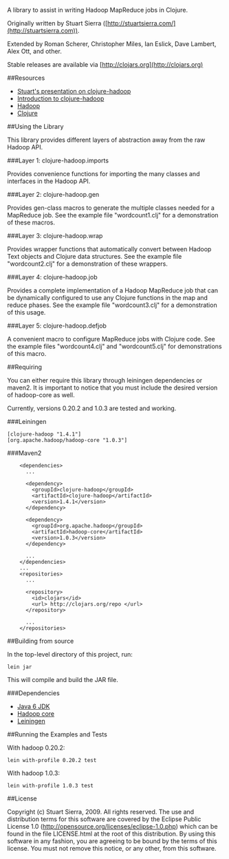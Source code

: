 A library to assist in writing Hadoop MapReduce jobs in Clojure.

Originally written by Stuart Sierra ([http://stuartsierra.com/](http://stuartsierra.com)).

Extended by Roman Scherer, Christopher Miles, Ian Eslick, Dave Lambert, Alex Ott, and other.

Stable releases are available via [http://clojars.org](http://clojars.org)

##Resources

* [Stuart's presentation on clojure-hadoop](http://vimeo.com/7669741)
* [Introduction to clojure-hadoop](http://alexott.net/en/clojure/ClojureHadoop.html)
* [Hadoop](http://hadoop.apache.org/)
* [Clojure](http://clojure.org/)

##Using the Library

This library provides different layers of abstraction away from the raw Hadoop API.

###Layer 1: clojure-hadoop.imports

Provides convenience functions for importing the many classes and interfaces in the Hadoop API.


###Layer 2: clojure-hadoop.gen

Provides gen-class macros to generate the multiple classes needed  for a MapReduce job.  See the example file "wordcount1.clj" for a demonstration of these macros.


###Layer 3: clojure-hadoop.wrap

Provides wrapper functions that automatically convert between Hadoop Text objects and Clojure data structures. See the example file "wordcount2.clj" for a demonstration of these wrappers.


###Layer 4: clojure-hadoop.job

Provides a complete implementation of a Hadoop MapReduce job that can be dynamically configured to use any Clojure functions in the map and reduce phases.  See the example file "wordcount3.clj" for a demonstration of this usage.


###Layer 5: clojure-hadoop.defjob

A convenient macro to configure MapReduce jobs with Clojure code. See the example files "wordcount4.clj" and "wordcount5.clj" for demonstrations of this macro.

##Requiring

You can either require this library through leiningen dependencies or maven2. It is important to notice that you must include the desired version of hadoop-core as well. 

Currently, versions 0.20.2 and 1.0.3 are tested and working.

###Leiningen

```
[clojure-hadoop "1.4.1"]
[org.apache.hadoop/hadoop-core "1.0.3"]
```

###Maven2

```
    <dependencies>
      ...

      <dependency>
        <groupId>clojure-hadoop</groupId>
        <artifactId>clojure-hadoop</artifactId>
        <version>1.4.1</version>
      </dependency>
      
      <dependency>
        <groupId>org.apache.hadoop</groupId>
        <artifactId>hadoop-core</artifactId>
        <version>1.0.3</version>
      </dependency>

      ...
    </dependencies>
    ...
    <repositories>
      ...

      <repository>
        <id>clojars</id>
        <url> http://clojars.org/repo </url>
      </repository>

      ...
    </repositories>
```


##Building from source

In the top-level directory of this project, run:

```
lein jar
```

This will compile and build the JAR file.


###Dependencies

* [Java 6 JDK](http://java.sun.com/)
* [Hadoop core](http://hadoop.apache.org/releases.html)
* [Leiningen](http://github.com/technomancy/leiningen)


##Running the Examples and Tests

With hadoop 0.20.2:

```
lein with-profile 0.20.2 test
```

With hadoop 1.0.3:

```
lein with-profile 1.0.3 test
```


##License

Copyright (c) Stuart Sierra, 2009. All rights reserved.  The use and distribution terms for this software are covered by the Eclipse Public License 1.0 (http://opensource.org/licenses/eclipse-1.0.php) which can be found in the file LICENSE.html at the root of this distribution. By using this software in any fashion, you are agreeing to be bound by the terms of this license. You must not remove this notice, or any other, from this software.